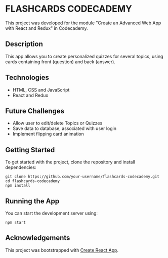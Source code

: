# FLASHCARDS CODECADEMY

This project was developed for the module "Create an Advanced Web App with React and Redux" in Codecademy.

## Description

This app allows you to create personalized quizzes for several topics, using cards containing front (question) and back (answer). 

## Technologies
- HTML, CSS and JavaScript
- React and Redux

## Future Challenges
- Allow user to edit/delete Topics or Quizzes
- Save data to database, associated with user login
- Implement flipping card animation

## Getting Started

To get started with the project, clone the repository and install dependencies:

```
git clone https://github.com/your-username/flashcards-codecademy.git
cd flashcards-codecademy
npm install
```

## Running the App

You can start the development server using:

`npm start`

## Acknowledgements

This project was bootstrapped with [Create React App](https://github.com/facebook/create-react-app).
